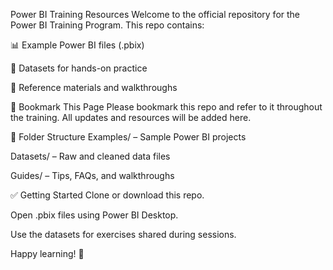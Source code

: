 Power BI Training Resources
Welcome to the official repository for the Power BI Training Program. This repo contains:

📊 Example Power BI files (.pbix)

📁 Datasets for hands-on practice

📘 Reference materials and walkthroughs

🔖 Bookmark This Page
Please bookmark this repo and refer to it throughout the training. All updates and resources will be added here.

📂 Folder Structure
Examples/ – Sample Power BI projects

Datasets/ – Raw and cleaned data files

Guides/ – Tips, FAQs, and walkthroughs

✅ Getting Started
Clone or download this repo.

Open .pbix files using Power BI Desktop.

Use the datasets for exercises shared during sessions.

Happy learning! 🚀
